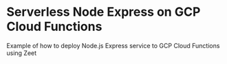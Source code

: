 # Serverless Node Express on GCP Cloud Functions

Example of how to deploy Node.js Express service to GCP Cloud Functions using Zeet
